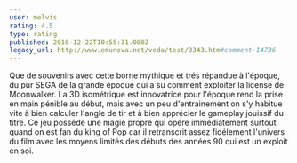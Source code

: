 ```yaml
---
user: melvis
rating: 4.5
type: rating
published: 2010-12-22T10:55:31.000Z
legacy_url: http://www.emunova.net/veda/test/3343.htm#comment-14736
---
```

Que de souvenirs avec cette borne mythique et trés répandue à l'époque, du pur SEGA de la grande époque qui a su comment exploiter la license de Moonwalker. La 3D isométrique est innovatrice pour l'époque rend la prise en main pénible au début, mais avec un peu d'entrainement on s'y habitue vite à bien calculer l'angle de tir et à bien apprécier le gameplay jouissif du titre.
Ce jeu posséde une magie propre qui opére immédiatement surtout quand on est fan du king of Pop car il retranscrit assez fidélement l'univers du film avec les moyens limités des débuts des années 90 qui est un exploit en soi.
